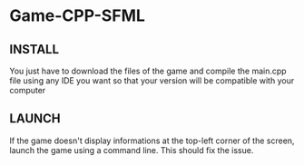# Game-CPP-SFML

## INSTALL

You just have to download the files of the game and compile the main.cpp file using any IDE you want so that your version will be compatible with your computer

## LAUNCH

If the game doesn't display informations at the top-left corner of the screen, launch the game using a command line. This should fix the issue.